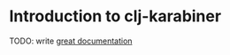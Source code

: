 # Introduction to clj-karabiner

TODO: write [great documentation](http://jacobian.org/writing/what-to-write/)
